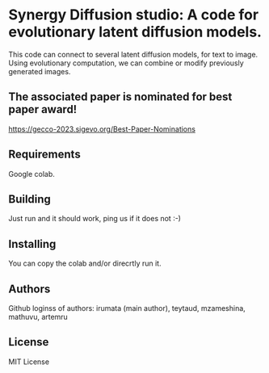 
# Synergy Diffusion studio: A code for evolutionary latent diffusion models.
This code  can connect to several latent diffusion models, for text to image.
Using evolutionary computation, we can combine or modify previously generated images.

## The associated paper is nominated for best paper award!
https://gecco-2023.sigevo.org/Best-Paper-Nominations

## Requirements
Google colab.


## Building 
Just run and it should work, ping us if it does not :-)

## Installing 
You can copy the colab and/or direcrtly run it.

## Authors
Github loginss of authors: irumata (main author), teytaud, mzameshina, mathuvu, artemru

## License
MIT License
